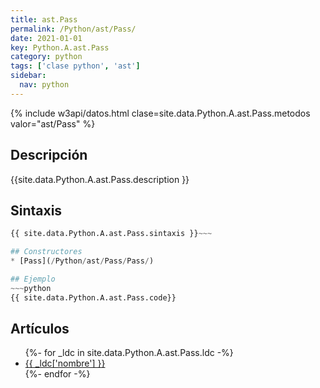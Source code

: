 ```yaml
---
title: ast.Pass
permalink: /Python/ast/Pass/
date: 2021-01-01
key: Python.A.ast.Pass
category: python
tags: ['clase python', 'ast']
sidebar: 
  nav: python
---
```


{% include w3api/datos.html clase=site.data.Python.A.ast.Pass.metodos valor="ast/Pass" %}

## Descripción
{{site.data.Python.A.ast.Pass.description }}

## Sintaxis
~~~python
{{ site.data.Python.A.ast.Pass.sintaxis }}~~~

## Constructores
* [Pass](/Python/ast/Pass/Pass/)

## Ejemplo
~~~python
{{ site.data.Python.A.ast.Pass.code}}
~~~

## Artículos
<ul>
{%- for _ldc in site.data.Python.A.ast.Pass.ldc -%}
   <li>
       <a href="{{_ldc['url'] }}">{{ _ldc['nombre'] }}</a>
   </li>
{%- endfor -%}
</ul>
